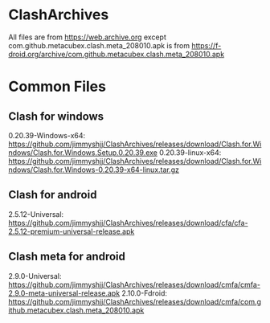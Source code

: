 # ClashArchives
All files are from https://web.archive.org except com.github.metacubex.clash.meta_208010.apk is from https://f-droid.org/archive/com.github.metacubex.clash.meta_208010.apk

# Common Files
## Clash for windows
0.20.39-Windows-x64: https://github.com/jimmyshjj/ClashArchives/releases/download/Clash.for.Windows/Clash.for.Windows.Setup.0.20.39.exe
0.20.39-linux-x64: https://github.com/jimmyshjj/ClashArchives/releases/download/Clash.for.Windows/Clash.for.Windows-0.20.39-x64-linux.tar.gz

## Clash for android
2.5.12-Universal: https://github.com/jimmyshjj/ClashArchives/releases/download/cfa/cfa-2.5.12-premium-universal-release.apk

## Clash meta for android
2.9.0-Universal: https://github.com/jimmyshjj/ClashArchives/releases/download/cmfa/cmfa-2.9.0-meta-universal-release.apk
2.10.0-Fdroid: https://github.com/jimmyshjj/ClashArchives/releases/download/cmfa/com.github.metacubex.clash.meta_208010.apk
